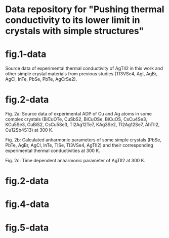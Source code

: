 # Data repository for "Pushing thermal conductivity to its lower limit in crystals with simple structures"
# fig.1-data
Source data of experimental thermal conductivity of AgTlI2 in this work and other simple crystal materials from previous studies (Tl3VSe4, AgI, AgBr, AgCl, InTe, PbSe, PbTe, AgCrSe2). 
# fig.2-data
Fig. 2a: Source data of experimental ADP of Cu and Ag atoms in some complex crystals (BiCuOTe, CuSbS2, BiCuOSe, BiCuOS, CsCu4Se3, KCu5Se3, CuBiS2, CsCu5Se3, Tl2Ag12Te7, KAg3Se2, Tl2Ag12Se7, AhTlI2, Cu12Sb4S13) at 300 K.

Fig. 2b: Calculated anharmonic parameters of some simple crystals (PbSe, PbTe, AgBr, AgCl, InTe, TlSe, Tl3VSe4, AgTlI2) and their corresponding experimental thermal conductivities at 300 K. 

Fig. 2c: Time dependent anharmonic parameter of AgTlI2 at 300 K.

# fig.2-data
# fig.4-data
# fig.5-data
